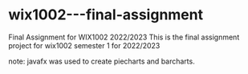 # wix1002---final-assignment
Final Assignment for WIX1002 2022/2023
This is the final assignment project for wix1002 semester 1 for 2022/2023

note: javafx was used to create piecharts and barcharts.

